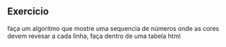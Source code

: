 ## Exercicio

faça um algoritmo que mostre uma sequencia de números onde as cores devem revesar a cada linha, faça dentro de uma tabela html